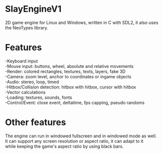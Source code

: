 # SlayEngineV1
2D game engine for Linux and Windows, written in C with SDL2, it also uses the NeoTypes library.

# Features
-Keyboard input\
-Mouse input: buttons, wheel, absolute and relative movements\
-Render: colored rectangles, textures, texts, layers, fake 3D\
-Camera: zoom level, anchor to coordinates or ingame objects\
-Audio: stereo, loop, timed\
-Hitbox/Collision detection: hitbox with hitbox, cursor with hitbox\
-Vector calculations\
-Loading: textures, sounds, fonts\
-Control/Event: close event, deltatime, fps capping, pseudo randoms

# Other features
The engine can run in windowed fullscreen and in windowed mode as well.\
It can support any screen resolution or aspect ratio, it can adapt to it\
while keeping the game's aspect ratio by using black bars.
